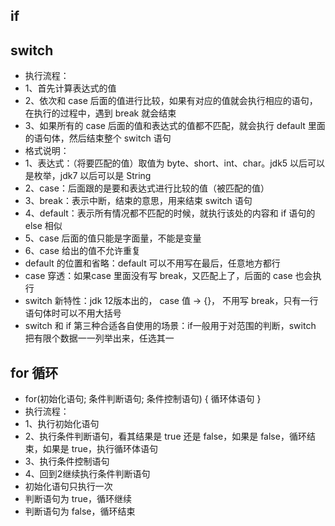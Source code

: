 ## if

## switch
* 执行流程：
* 1、首先计算表达式的值
* 2、依次和 case 后面的值进行比较，如果有对应的值就会执行相应的语句，在执行的过程中，遇到 break 就会结束
* 3、如果所有的 case 后面的值和表达式的值都不匹配，就会执行 default 里面的语句体，然后结束整个 switch 语句
* 格式说明：
* 1、表达式：（将要匹配的值）取值为 byte、short、int、char。jdk5 以后可以是枚举，jdk7 以后可以是 String
* 2、case：后面跟的是要和表达式进行比较的值（被匹配的值）
* 3、break：表示中断，结束的意思，用来结束 switch 语句
* 4、default：表示所有情况都不匹配的时候，就执行该处的内容和 if 语句的 else 相似
* 5、case 后面的值只能是字面量，不能是变量
* 6、case 给出的值不允许重复
* default 的位置和省略：default 可以不用写在最后，任意地方都行
* case 穿透：如果case 里面没有写 break，又匹配上了，后面的 case 也会执行
* switch 新特性：jdk 12版本出的， case 值 -> {}， 不用写 break，只有一行语句体时可以不用大括号
* switch 和 if 第三种合适各自使用的场景：if一般用于对范围的判断，switch 把有限个数据一一列举出来，任选其一

## for 循环
* for(初始化语句; 条件判断语句; 条件控制语句) { 循环体语句 }
* 执行流程：
* 1、执行初始化语句
* 2、执行条件判断语句，看其结果是 true 还是 false，如果是 false，循环结束，如果是 true，执行循环体语句
* 3、执行条件控制语句
* 4、回到2继续执行条件判断语句
* 初始化语句只执行一次
* 判断语句为 true，循环继续
* 判断语句为 false，循环结束